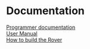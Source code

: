 # Documentation
[Programmer documentation](ProgDoc/index.html)  
[User Manual](UsrMan/index.html)  
[How to build the Rover](HowTo/HowTo.html)
